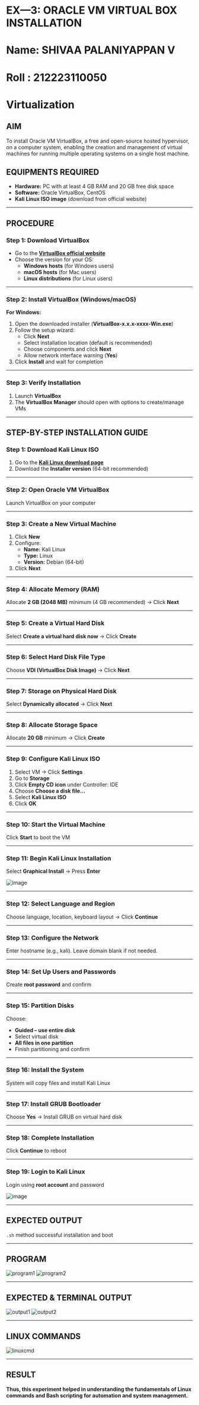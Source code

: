 # **EX—3: ORACLE VM VIRTUAL BOX INSTALLATION**
# Name: SHIVAA PALANIYAPPAN V
# Roll : 212223110050

# **Virtualization**

## **AIM**
To install Oracle VM VirtualBox, a free and open-source hosted hypervisor, on a computer system, enabling the creation and management of virtual machines for running multiple operating systems on a single host machine.

## **EQUIPMENTS REQUIRED**
- **Hardware:** PC with at least 4 GB RAM and 20 GB free disk space  
- **Software:** Oracle VirtualBox, CentOS  
- **Kali Linux ISO image** (download from official website)

---

## **PROCEDURE**

### **Step 1: Download VirtualBox**
- Go to the **[VirtualBox official website](https://www.virtualbox.org/wiki/Downloads)**  
- Choose the version for your OS:
  - **Windows hosts** (for Windows users)
  - **macOS hosts** (for Mac users)
  - **Linux distributions** (for Linux users)

---

### **Step 2: Install VirtualBox (Windows/macOS)**

**For Windows:**
1. Open the downloaded installer (**VirtualBox-x.x.x-xxxx-Win.exe**)
2. Follow the setup wizard:
   - Click **Next**
   - Select installation location (default is recommended)
   - Choose components and click **Next**
   - Allow network interface warning (**Yes**)
3. Click **Install** and wait for completion

---

### **Step 3: Verify Installation**
1. Launch **VirtualBox**  
2. The **VirtualBox Manager** should open with options to create/manage VMs

---

## **STEP-BY-STEP INSTALLATION GUIDE**

### **Step 1: Download Kali Linux ISO**
1. Go to the **[Kali Linux download page](https://www.kali.org/get-kali/)**  
2. Download the **Installer version** (64-bit recommended)

---

### **Step 2: Open Oracle VM VirtualBox**
Launch VirtualBox on your computer

---

### **Step 3: Create a New Virtual Machine**
1. Click **New**
2. Configure:
   - **Name:** Kali Linux
   - **Type:** Linux
   - **Version:** Debian (64-bit)
3. Click **Next**

---

### **Step 4: Allocate Memory (RAM)**
Allocate **2 GB (2048 MB)** minimum (4 GB recommended) → Click **Next**

---

### **Step 5: Create a Virtual Hard Disk**
Select **Create a virtual hard disk now** → Click **Create**

---

### **Step 6: Select Hard Disk File Type**
Choose **VDI (VirtualBox Disk Image)** → Click **Next**

---

### **Step 7: Storage on Physical Hard Disk**
Select **Dynamically allocated** → Click **Next**

---

### **Step 8: Allocate Storage Space**
Allocate **20 GB** minimum → Click **Create**

---

### **Step 9: Configure Kali Linux ISO**
1. Select VM → Click **Settings**
2. Go to **Storage**
3. Click **Empty CD icon** under Controller: IDE
4. Choose **Choose a disk file...**
5. Select **Kali Linux ISO**
6. Click **OK**

---

### **Step 10: Start the Virtual Machine**
Click **Start** to boot the VM

---

### **Step 11: Begin Kali Linux Installation**
Select **Graphical Install** → Press **Enter**

![image](https://github.com/user-attachments/assets/9820c7f2-4d81-47f8-91b7-4fbe2233037c)

---

### **Step 12: Select Language and Region**
Choose language, location, keyboard layout → Click **Continue**

---

### **Step 13: Configure the Network**
Enter hostname (e.g., kali). Leave domain blank if not needed.

---

### **Step 14: Set Up Users and Passwords**
Create **root password** and confirm

---

### **Step 15: Partition Disks**
Choose:
- **Guided – use entire disk**
- Select virtual disk
- **All files in one partition**
- Finish partitioning and confirm

---

### **Step 16: Install the System**
System will copy files and install Kali Linux

---

### **Step 17: Install GRUB Bootloader**
Choose **Yes** → Install GRUB on virtual hard disk

---

### **Step 18: Complete Installation**
Click **Continue** to reboot

---

### **Step 19: Login to Kali Linux**
Login using **root account** and password

![image](https://github.com/user-attachments/assets/edd107e7-3f25-41fc-9fcb-79dd7ad37c3d)

---

## **EXPECTED OUTPUT**
`.sh` method successful installation and boot

---

## **PROGRAM**

![program1](https://github.com/user-attachments/assets/bb0d77fb-b9d7-4e15-8e9d-38cd50301639)
![program2](https://github.com/user-attachments/assets/8a205c53-5dd8-4d51-a9a9-211cc91ae6a1)

---

## **EXPECTED & TERMINAL OUTPUT**

![output1](https://github.com/user-attachments/assets/ff192786-bc64-4924-917f-f2e04261b243)
![output2](https://github.com/user-attachments/assets/95f68cd4-4664-409b-aa69-9ab3aaca7e06)

---

## **LINUX COMMANDS**

![linuxcmd](https://github.com/user-attachments/assets/047ce7e9-45c0-49a6-9e62-aa52303dcd7f)

---

## **RESULT**
**Thus, this experiment helped in understanding the fundamentals of Linux commands and Bash scripting for automation and system management.**
